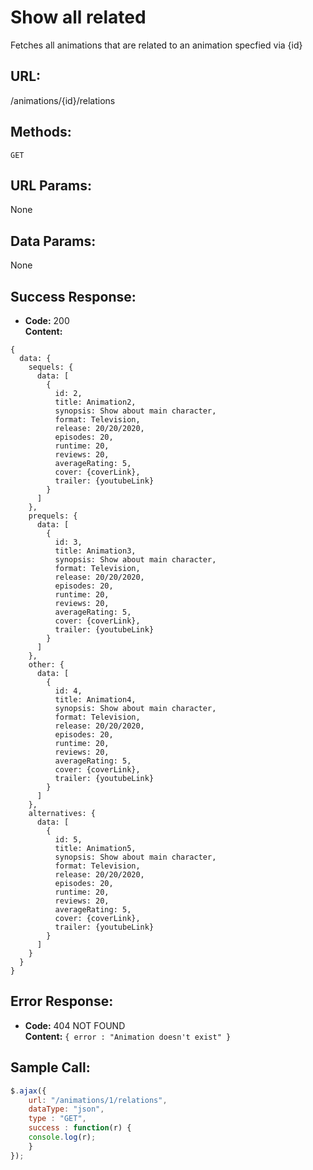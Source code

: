 # Show all related

  Fetches all animations that are related to an animation specfied via {id}
  
## URL:

  /animations/{id}/relations

## Methods:

  `GET`
  
## URL Params:

  None

## Data Params:

  None

## Success Response:

  * **Code:** 200 <br />
  **Content:** 
  ```
  { 
    data: {
      sequels: {
        data: [ 
          {
            id: 2,
            title: Animation2,
            synopsis: Show about main character,
            format: Television,
            release: 20/20/2020,
            episodes: 20,
            runtime: 20,
            reviews: 20,
            averageRating: 5,
            cover: {coverLink},
            trailer: {youtubeLink}
          }
        ]
      },
      prequels: {
        data: [
          {
            id: 3,
            title: Animation3,
            synopsis: Show about main character,
            format: Television,
            release: 20/20/2020,
            episodes: 20,
            runtime: 20,
            reviews: 20,
            averageRating: 5,
            cover: {coverLink},
            trailer: {youtubeLink}
          }
        ]
      },
      other: {
        data: [
          {
            id: 4,
            title: Animation4,
            synopsis: Show about main character,
            format: Television,
            release: 20/20/2020,
            episodes: 20,
            runtime: 20,
            reviews: 20,
            averageRating: 5,
            cover: {coverLink},
            trailer: {youtubeLink}
          }
        ]
      },
      alternatives: {
        data: [
          {
            id: 5,
            title: Animation5,
            synopsis: Show about main character,
            format: Television,
            release: 20/20/2020,
            episodes: 20,
            runtime: 20,
            reviews: 20,
            averageRating: 5,
            cover: {coverLink},
            trailer: {youtubeLink}
          }
        ]
      }
    }
  }
  ```
 
## Error Response:

  * **Code:** 404 NOT FOUND <br />
  **Content:** `{ error : "Animation doesn't exist" }`

## Sample Call:

  ```javascript
  $.ajax({
      url: "/animations/1/relations",
      dataType: "json",
      type : "GET",
      success : function(r) {
      console.log(r);
      }
  });
